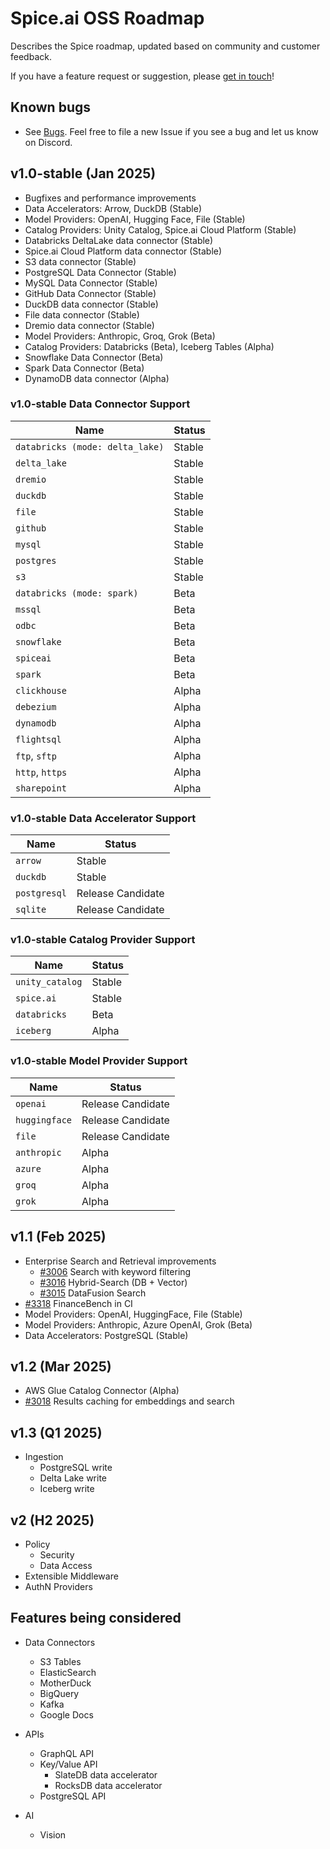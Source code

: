 # Spice.ai OSS Roadmap

Describes the Spice roadmap, updated based on community and customer feedback.

If you have a feature request or suggestion, please [get in touch](https://github.com/spiceai/spiceai#-connect-with-us)!

## Known bugs

- See [Bugs](https://github.com/spiceai/spiceai/labels/bug). Feel free to file a new Issue if you see a bug and let us know on Discord.

## v1.0-stable (Jan 2025)

- Bugfixes and performance improvements
- Data Accelerators: Arrow, DuckDB (Stable)
- Model Providers: OpenAI, Hugging Face, File (Stable)
- Catalog Providers: Unity Catalog, Spice.ai Cloud Platform (Stable)
- Databricks DeltaLake data connector (Stable)
- Spice.ai Cloud Platform data connector (Stable)
- S3 data connector (Stable)
- PostgreSQL Data Connector (Stable)
- MySQL Data Connector (Stable)
- GitHub Data Connector (Stable)
- DuckDB data connector (Stable)
- File data connector (Stable)
- Dremio data connector (Stable)
- Model Providers: Anthropic, Groq, Grok (Beta)
- Catalog Providers: Databricks (Beta), Iceberg Tables (Alpha)
- Snowflake Data Connector (Beta)
- Spark Data Connector (Beta)
- DynamoDB data connector (Alpha)

### v1.0-stable Data Connector Support

| Name                            | Status |
| ------------------------------- | ------ |
| `databricks (mode: delta_lake)` | Stable |
| `delta_lake`                    | Stable |
| `dremio`                        | Stable |
| `duckdb`                        | Stable |
| `file`                          | Stable |
| `github`                        | Stable |
| `mysql`                         | Stable |
| `postgres`                      | Stable |
| `s3`                            | Stable |
| `databricks (mode: spark)`      | Beta   |
| `mssql`                         | Beta   |
| `odbc`                          | Beta   |
| `snowflake`                     | Beta   |
| `spiceai`                       | Beta   |
| `spark`                         | Beta   |
| `clickhouse`                    | Alpha  |
| `debezium`                      | Alpha  |
| `dynamodb`                      | Alpha  |
| `flightsql`                     | Alpha  |
| `ftp`, `sftp`                   | Alpha  |
| `http`, `https`                 | Alpha  |
| `sharepoint`                    | Alpha  |

### v1.0-stable Data Accelerator Support

| Name         | Status            |
| ------------ | ----------------- |
| `arrow`      | Stable            |
| `duckdb`     | Stable            |
| `postgresql` | Release Candidate |
| `sqlite`     | Release Candidate |

### v1.0-stable Catalog Provider Support

| Name            | Status |
| --------------- | ------ |
| `unity_catalog` | Stable |
| `spice.ai`      | Stable |
| `databricks`    | Beta   |
| `iceberg`       | Alpha  |

### v1.0-stable Model Provider Support

| Name          | Status            |
| ------------- | ----------------- |
| `openai`      | Release Candidate |
| `huggingface` | Release Candidate |
| `file`        | Release Candidate |
| `anthropic`   | Alpha             |
| `azure`       | Alpha             |
| `groq`        | Alpha             |
| `grok`        | Alpha             |

## v1.1 (Feb 2025)

- Enterprise Search and Retrieval improvements
  - [#3006](https://github.com/spiceai/spiceai/issues/3006) Search with keyword filtering
  - [#3016](https://github.com/spiceai/spiceai/issues/3016) Hybrid-Search (DB + Vector)
  - [#3015](https://github.com/spiceai/spiceai/issues/3015) DataFusion Search
- [#3318](https://github.com/spiceai/spiceai/issues/3318) FinanceBench in CI
- Model Providers: OpenAI, HuggingFace, File (Stable)
- Model Providers: Anthropic, Azure OpenAI, Grok (Beta)
- Data Accelerators: PostgreSQL (Stable)

## v1.2 (Mar 2025)

- AWS Glue Catalog Connector (Alpha)
- [#3018](https://github.com/spiceai/spiceai/issues/3018) Results caching for embeddings and search

## v1.3 (Q1 2025)

- Ingestion
  - PostgreSQL write
  - Delta Lake write
  - Iceberg write

## v2 (H2 2025)

- Policy
  - Security
  - Data Access
- Extensible Middleware
- AuthN Providers

## Features being considered

- Data Connectors

  - S3 Tables
  - ElasticSearch
  - MotherDuck
  - BigQuery
  - Kafka
  - Google Docs

- APIs

  - GraphQL API
  - Key/Value API
    - SlateDB data accelerator
    - RocksDB data accelerator
  - PostgreSQL API

- AI
  - Vision
